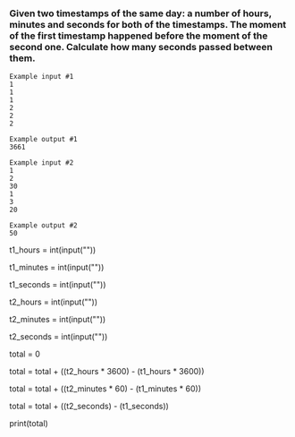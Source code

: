 ### Given two timestamps of the same day: a number of hours, minutes and seconds for both of the timestamps. The moment of the first timestamp happened before the moment of the second one. Calculate how many seconds passed between them.
```
Example input #1
1
1
1
2
2
2

Example output #1
3661

Example input #2
1
2
30
1
3
20

Example output #2
50
```
t1_hours = int(input(""))

t1_minutes = int(input("")) 

t1_seconds = int(input(""))

t2_hours = int(input(""))

t2_minutes = int(input("")) 

t2_seconds = int(input(""))

total = 0

total = total + ((t2_hours * 3600) - (t1_hours * 3600))

total = total + ((t2_minutes * 60) - (t1_minutes * 60))

total = total + ((t2_seconds) - (t1_seconds))

print(total)
